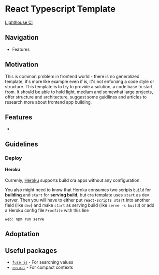 # React Typescript Template
[Lighthouse CI]()

## Navigation

- Features

## Motivation

This is common problem in frontend world - there is no generalized template, it's more like example even if is, it's not enforcing a code style or structure. This template is to try to provide a solution, a code base to start from. It should be able to hold light, medium and somewhat large projects, offer structure and architecture, suggest some guidlines and articles to research more about frontend app building.

## Features

- 

## Guidelines

### Deploy

#### Heroku

Currenly, [Heroku](https://heroku.com/) supports build cra apps without any configuration.

You also might need to know that Heroku consumes two scripts `build` for **building** and `start` for **serving build**, but cra template uses `start` as dev server. Then you will have to either put `react-scripts start` into another field (like `dev`) and make `start` as serving build (like `serve -s build`) or add a Heroku config file `Procfile` with this line
```
web: npm run serve
```

## Adoptation

## Useful packages

- [`fuse.js`](https://www.npmjs.com/package/fuse.js) - For searching values
- [`recoil`](https://www.npmjs.com/package/recoil) - For compact contexts

